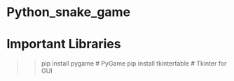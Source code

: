 # Python_snake_game
# Important Libraries
>> pip install pygame           # PyGame 
>> pip install tkintertable     # Tkinter for GUI
